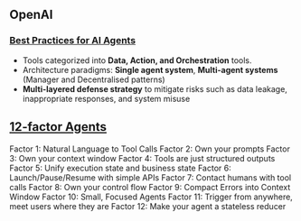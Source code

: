 ## OpenAI

### [Best Practices for AI Agents](https://cdn.openai.com/business-guides-and-resources/a-practical-guide-to-building-agents.pdf)

- Tools categorized into **Data, Action, and Orchestration** tools.
- Architecture paradigms: **Single agent system**, **Multi-agent systems** (Manager and Decentralised patterns)
- **Multi-layered defense strategy** to mitigate risks such as data leakage, inappropriate responses, and system misuse

## [12-factor Agents](https://github.com/humanlayer/12-factor-agents)

Factor 1: Natural Language to Tool Calls
Factor 2: Own your prompts
Factor 3: Own your context window
Factor 4: Tools are just structured outputs
Factor 5: Unify execution state and business state
Factor 6: Launch/Pause/Resume with simple APIs
Factor 7: Contact humans with tool calls
Factor 8: Own your control flow
Factor 9: Compact Errors into Context Window
Factor 10: Small, Focused Agents
Factor 11: Trigger from anywhere, meet users where they are
Factor 12: Make your agent a stateless reducer
